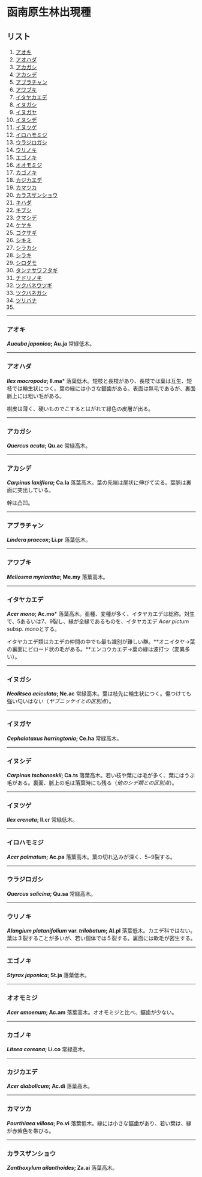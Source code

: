 # 函南原生林出現種

## リスト

<ol>
<li><a href=#aoki>アオキ</a></li>
<li><a href=#aohada>アオハダ</a></li>
<li><a href=#akagashi>アカガシ</a></li>
<li><a href=#akashide>アカシデ</a></li>
<li><a href=#aburatyan>アブラチャン</a></li>
<li><a href=#awabuki>アワブキ</a></li>
<li><a href=#itayakaede>イタヤカエデ</a></li>
<li><a href=#inugashi>イヌガシ</a></li>
<li><a href=#inugaya>イヌガヤ</a></li>
<li><a href=#inushide>イヌシデ</a></li>
<li><a href=#inutuge>イヌツゲ</a></li>
<li><a href=#irohamomoji>イロハモミジ</a></li>
<li><a href=#urajirogashi>ウラジロガシ</a></li>
<li><a href=#urinoki>ウリノキ</a></li>
<li><a href=#egonoki>エゴノキ</a></li>
<li><a href=#oomomiji>オオモミジ</a></li>
<li><a href=#kagonoki>カゴノキ</a></li>
<li><a href=#kajikaede>カジカエデ</a></li>
<li><a href=#kamatuka>カマツカ</a></li>
<li><a href=#karasuzansyou>カラスザンショウ</a></li>
<li><a href=#>キハダ</a></li>
<li><a href=#>キブシ</a></li>
<li><a href=#>クマシデ</a></li>
<li><a href=#>ケヤキ</a></li>
<li><a href=#>コクサギ</a></li>
<li><a href=#>シキミ</a></li>
<li><a href=#>シラカシ</a></li>
<li><a href=#>シラキ</a></li>
<li><a href=#>シロダモ</a></li>
<li><a href=#>タンナサワフタギ</a></li>
<li><a href=#>チドリノキ</a></li>
<li><a href=#>ツクバネウツギ</a></li>
<li><a href=#>ツクバネガシ</a></li>
<li><a href=#>ツリバナ</a></li>
<li><a href=#></a></li>
</ol>

- - - - 


### <a name=aoki>アオキ</a>

***Aucuba japonica*; Au.ja**
常緑低木。


- - - - 

### <a name=aohada>アオハダ</a>

***Ilex macropoda*; Il.ma***
落葉低木。短枝と長枝があり、長枝では葉は互生、短枝では輪生状につく。葉の縁には小さな鋸歯がある。表面は無毛であるが、裏面脈上には粗い毛がある。

樹皮は薄く、硬いものでこするとはがれて緑色の皮層が出る。


- - - - 


### <a name=akagashi>アカガシ</a>


***Quercus acuta*; Qu.ac**
常緑高木。

- - - - 

### <a name=akashide>アカシデ</a>


***Carpinus laxiflora*; Ca.la**
落葉高木。葉の先端は尾状に伸びて尖る。葉脈は裏面に突出している。

幹は凸凹。

- - - - 

### <a name=aburatyan>アブラチャン</a>

***Lindera praecox*; Li.pr**
落葉低木。


- - - - 

### <a name=awabuki>アワブキ</a>


***Meliosma myriantha*; Me.my**
落葉高木。


- - - - 

### <a name=itayakaede>イタヤカエデ</a>


***Acer mono*; Ac.mo***
落葉高木。亜種、変種が多く、イタヤカエデは総称。対生で、5あるいは7、9裂し、縁が全縁であるものを、イタヤカエデ *Acer pictum* subsp. *mono*とする。

イタヤカエデ類はカエデの仲間の中でも最も識別が難しい群。**オニイタヤ→葉の裏面にビロード状の毛がある。**エンコウカエデ→葉の縁は波打つ（変異多い）。

- - - - 

### <a name=inugashi>イヌガシ</a>

***Neolitsea aciculata*; Ne.ac**
常緑高木。葉は枝先に輪生状につく。傷つけても強い匂いはない（*ヤブニッケイとの区別点*）。


- - - - 

### <a name=inugaya>イヌガヤ</a>


***Cephalotaxus harringtonia*; Ce.ha**
常緑高木。



- - - - 

### <a name=inushide>イヌシデ</a>

***Carpinus tschonoskii*; Ca.ts**
落葉高木。若い枝や葉には毛が多く、葉にはうぶ毛がある。裏面、脈上の毛は落葉時にも残る（*他のシデ類との区別点*）。


- - - - 

### <a name=inutuge>イヌツゲ</a>

***Ilex crenata*; Il.cr**
常緑低木。

- - - - 

### <a name=irohamomiji>イロハモミジ</a>

***Acer palmatum*; Ac.pa**
落葉高木。葉の切れ込みが深く、5~9裂する。

- - - - 

### <a name=urajirogashi>ウラジロガシ</a>

***Quercus salicina*; Qu.sa**
常緑高木。


- - - - 

### <a name=urinoki>ウリノキ</a>

***Alangium platanifolium* var. *trilobatum*; Al.pl**
落葉低木。カエデ科ではない。葉は３裂することが多いが、若い個体では５裂する。裏面には軟毛が密生する。

- - - - 

### <a name=egonoki>エゴノキ</a>

***Styrax japonica*; St.ja**
落葉低木。


- - - - 

### <a name=oomomiji>オオモミジ</a>

***Acer amoenum*; Ac.am**
落葉高木。オオモミジと比べ、鋸歯が少ない。


- - - - 

### <a name=kagonoki>カゴノキ</a>


***Litsea coreana*; Li.co**
常緑高木。


- - - - 

### <a name=kajikaede>カジカエデ</a>


***Acer diabolicum*; Ac.di**
落葉高木。

- - - - 

### <a name=kamatuka>カマツカ</a>


***Pourthiaea villosa*; Po.vi**
落葉低木。縁には小さな鋸歯があり、若い葉は、縁が赤紫色を帯びる。


- - - - 

### <a name=karasuzansyou>カラスザンショウ</a>

***Zanthoxylum ailanthoides*; Za.ai**
落葉高木。